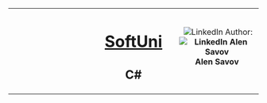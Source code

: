 <!-- Head Start -->
<table border="0" width="100%" cellspacing="1" cellpadding="3" align="center">
<tbody>
<tr>
<td align="center" width="33%"><img style="text-align: ce;" src="http://conf.softuni.bg/wp-content/uploads/2015/01/SoftUni-Logo-Flat_square-blue-300x235.png" alt="" /></td>
<td align="center" width="33%">
<h1><a href="https://softuni.bg/">SoftUni</a></h1>
<h2>C#</h2>
</td>
<td align="center" width="33%"><img src="https://media.licdn.com/dms/image/C5603AQHd5L6_q5AmNg/profile-displayphoto-shrink_200_200/0?e=1557964800&v=beta&t=6rg49x3Hv5WLd7I4-J9uOQ8YIPzOyw3L6GTStKfLM_Y" alt="" />
<img src="https://www.linkedin.com/favicon.ico" alt="LinkedIn" />
Author: 
<strong>
<img src="https://media.licdn.com/dms/image/C4D03AQG-fdVFRUrgrA/profile-displayphoto-shrink_200_200/0?e=1564012800&v=beta&t=j7GCaQusdFbiRp7ukYzpSN1okkidi3nm7uHSRx9jJPk" title="LinkedIn Alen Savov" href="https://media.licdn.com/dms/image/C4D03AQG-fdVFRUrgrA/profile-displayphoto-shrink_200_200/0?e=1564012800&v=beta&t=j7GCaQusdFbiRp7ukYzpSN1okkidi3nm7uHSRx9jJPk" target="_blank">
Alen Savov
</a>
</strong></p>
</td>
</tr>
</tbody>
</table>
<!-- Head End -->
